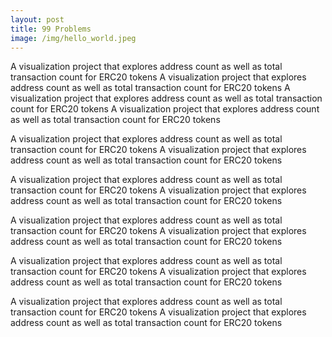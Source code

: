 ```yaml
---
layout: post
title: 99 Problems 
image: /img/hello_world.jpeg
---
```


A visualization project that explores address count as well as total transaction count for ERC20 tokens 
A visualization project that explores address count as well as total transaction count for ERC20 tokens 
A visualization project that explores address count as well as total transaction count for ERC20 tokens 
A visualization project that explores address count as well as total transaction count for ERC20 tokens 

A visualization project that explores address count as well as total transaction count for ERC20 tokens 
A visualization project that explores address count as well as total transaction count for ERC20 tokens 

A visualization project that explores address count as well as total transaction count for ERC20 tokens 
A visualization project that explores address count as well as total transaction count for ERC20 tokens 

A visualization project that explores address count as well as total transaction count for ERC20 tokens 
A visualization project that explores address count as well as total transaction count for ERC20 tokens 

A visualization project that explores address count as well as total transaction count for ERC20 tokens 
A visualization project that explores address count as well as total transaction count for ERC20 tokens 

A visualization project that explores address count as well as total transaction count for ERC20 tokens 
A visualization project that explores address count as well as total transaction count for ERC20 tokens 


